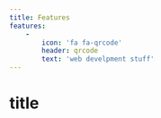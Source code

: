 ```yaml
---
title: Features
features:
    -
        icon: 'fa fa-qrcode'
        header: qrcode
        text: 'web develpment stuff'
---
```


# title